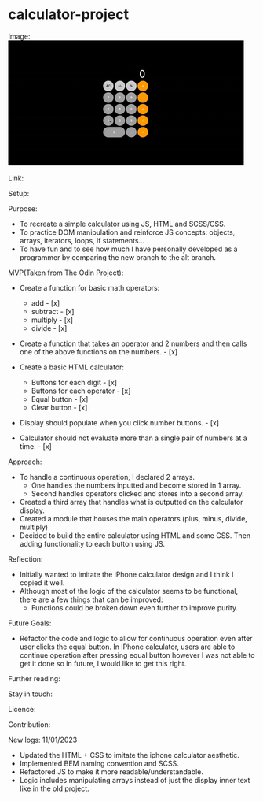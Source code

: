 # calculator-project

Image:
![Alt Text](./project-demo.gif)

Link:

Setup:

Purpose:

- To recreate a simple calculator using JS, HTML and SCSS/CSS.
- To practice DOM manipulation and reinforce JS concepts: objects, arrays, iterators, loops, if statements...
- To have fun and to see how much I have personally developed as a programmer by comparing the new branch to the alt branch.

MVP(Taken from The Odin Project):

- Create a function for basic math operators:

  - add - [x]
  - subtract - [x]
  - multiply - [x]
  - divide - [x]

- Create a function that takes an operator and 2 numbers and then calls one of the above functions on the numbers. - [x]

- Create a basic HTML calculator:

  - Buttons for each digit - [x]
  - Buttons for each operator - [x]
  - Equal button - [x]
  - Clear button - [x]

- Display should populate when you click number buttons. - [x]

- Calculator should not evaluate more than a single pair of numbers at a time. - [x]

Approach:

- To handle a continuous operation, I declared 2 arrays.
  - One handles the numbers inputted and become stored in 1 array.
  - Second handles operators clicked and stores into a second array.
- Created a third array that handles what is outputted on the calculator display.
- Created a module that houses the main operators (plus, minus, divide, multiply)
- Decided to build the entire calculator using HTML and some CSS. Then adding functionality to each button using JS.

Reflection:

- Initially wanted to imitate the iPhone calculator design and I think I copied it well.
- Although most of the logic of the calculator seems to be functional, there are a few things that can be improved:
  - Functions could be broken down even further to improve purity.

Future Goals:

- Refactor the code and logic to allow for continuous operation even after user clicks the equal button. In iPhone calculator, users are able to continue operation after pressing equal button however I was not able to get it done so in future, I would like to get this right.

Further reading:

Stay in touch:

Licence:

Contribution:

New logs:
11/01/2023

- Updated the HTML + CSS to imitate the iphone calculator aesthetic.
- Implemented BEM naming convention and SCSS.
- Refactored JS to make it more readable/understandable.
- Logic includes manipulating arrays instead of just the display inner text like in the old project.

<!-- Old logs:
04/08/2022

- Implemented basic math operation functions
  - addition, subtraction, multiplication, division
- Will implement operator function
  - function uses 3 parameters: 2 numbers and an operator function.

05/08/2022

- Implemented basic calculation function.
- Implemented basic layout of calculator.

06/08/2022

- Have implemented basic functioning of numbers appearing once you have clicked on it.
- Bugs to be fixed: 'undefined appearing on the calculator display if div container 'numbers' is clicked or event triggered.
- TBD: implement a feature where display content font size changes as more numbers are added. alternatively, we can try add a feature that allows the numbers to continue off but once it clips the display border, the number hides and only the most recent 10 or so numbers (maximum limit of digits allowed on display) to show.
- TBD: Be able to do a simple calculation.

06/08/2022

- Implemented simple calculation functionality.
- TBD:
  - Your calculator should not evaluate more than a single pair of numbers at a time. If we are doing a multi operator calculation, it should show result from first operation and then follow-up calculation from 2nd operation and so on and so forth.
  - Be able to do decimal calculation.
  - Put an error message when try to divide by 0.

07/08/2022

- Now able to do multiple operations one operation at at time.
- Able to do decimal calculations.
- Error message appears when user tries to divide by 0.
- TBD:
  - Implement CSS styling that removes the decimal button once one has been placed.
  - Only allows decimals up to 2 places for each result.
  - Allow a finite amount of numbers/characters on the 'display.textContent' at a time.

8/08/2022

- Implemented functional calculator that does multi-operant calculations one calculation at a time.
- Will need to implement a backspace/delete function that only backspaces 1 unit instead of clearing out the board.
- -->
